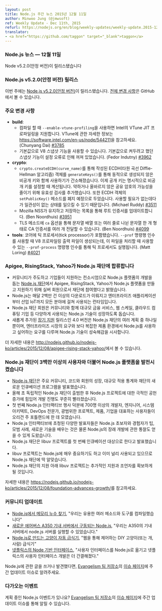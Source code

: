 ```yaml
---
layout: post
title: Node.js 주간 뉴스 2015년 12월 11일
author: Minwoo Jung (@jmwsoft)
ref: Weekly Update - Dec 11th, 2015
refurl: https://nodejs.org/en/blog/weekly-updates/weekly-update.2015-12-11/
translator:
- <a href="https://github.com/taggon" target="_blank">taggon</a>
---
```


<!--
### Node.js News — December 11th
Node v5.2.0 (Stable) is released
-->

### Node.js 뉴스 — 12월 11일
Node v5.2.0(안정 버전)이 릴리스됐습니다

<!--
### Node.js v5.2.0 (Stable) Releases

This week we have one release: [Node.js v5.2.0 (Stable)](https://nodejs.org/en/blog/release/v5.2.0/). Complete changelog from previous releases can be found [on GitHub](https://github.com/nodejs/node/blob/master/CHANGELOG.md).
-->

### Node.js v5.2.0(안정 버전) 릴리스

이번 주에는 [Node.js v5.2.0(안정 버전)](https://nodejs.org/en/blog/release/v5.2.0/)이 릴리스됐습니다. [전체 변경 사항](https://github.com/nodejs/node/blob/master/CHANGELOG.md)은 GitHub에서 볼 수 있습니다.

<!--
### Notable changes

* **build**:
  - Add support for Intel's VTune JIT profiling when compiled with `--enable-vtune-profiling`. For more information about VTune, see <https://software.intel.com/en-us/node/544211>. (Chunyang Dai) [#3785](https://github.com/nodejs/node/pull/3785).
  - Properly enable V8 snapshots by default. Due to a configuration error, snapshots have been kept off by default when the intention is for the feature to be enabled. (Fedor Indutny) [#3962](https://github.com/nodejs/node/pull/3962).
* **crypto**:
  - Simplify use of ECDH (Elliptic Curve Diffie-Hellman) objects (created via `crypto.createECDH(curve_name)`) with private keys that are not dynamically generated via `generateKeys()`. The public key is now computed when explicitly setting a private key. Added validity checks to reduce the possibility of computing weak or invalid shared secrets. Also, deprecated the `setPublicKey()` method for ECDH objects as its usage is unnecessary and can lead to inconsistent state. (Michael Ruddy) [#3511](https://github.com/nodejs/node/pull/3511).
  - Update root certificates from the current list stored maintained by Mozilla NSS. (Ben Noordhuis) [#3951](https://github.com/nodejs/node/pull/3951).
  - Multiple CA certificates can now be passed with the `ca` option to TLS methods as an array of strings or in a single new-line separated string. (Ben Noordhuis) [#4099](https://github.com/nodejs/node/pull/4099)
* **tools**: Include a tick processor in core, exposed via the `--prof-process` command-line argument which can be used to process V8 profiling output files generated when using the `--prof` command-line argument. (Matt Loring) [#4021](https://github.com/nodejs/node/pull/4021).
-->

### 주요 변경 사항

* **build**:
  - 컴파일 할 때 `--enable-vtune-profiling`을 사용하면 Intel의 VTune JIT 프로파일링을 지원합니다. VTune에 관한 자세한 정보는 <https://software.intel.com/en-us/node/544211>을 참고하세요. (Chunyang Dai) [#3785](https://github.com/nodejs/node/pull/3785)
  - 기본값으로 V8 스냅샷 기능을 사용할 수 있습니다. 기본값으로 켜두려고 했던 스냅샷 기능이 설정 오류로 인해 꺼져 있었습니다. (Fedor Indutny) [#3962](https://github.com/nodejs/node/pull/3962)
* **crypto**:
  - `crypto.createECDH(curve_name)`를 통해 작성된 ECDH(타원 곡선 Diffie-Hellman 알고리즘) 객체를 `generateKeys()`를 통해 동적으로 생성되지 않은 비공개 키와 함께 사용하기가 간소해졌습니다.
이제 공개 키는 명시적으로 비공개 키를 설정할 때 계산됩니다.
약하거나 올바르지 않은 공유 암호의 가능성을 줄이기 위해 유효성 검사를 추가했습니다.
또한 ECDH 객체의 `setPublicKey()` 메소드를 폐지 예정으로 두었습니다. 사용할 필요가 없는데다가 일관성이 없는 상태를 일으킬 수 있기 때문입니다. (Michael Ruddy) [#3511](https://github.com/nodejs/node/pull/3511)
  - Mozilla NSS가 유지하고 저장하는 목록을 통해 루트 인증서를 업데이트합니다. (Ben Noordhuis) [#3951](https://github.com/nodejs/node/pull/3951)
  - TLS 메소드에 `ca` 옵션을 통해 문자열 배열 또는 여러 줄로 나뉜 문자열 한 개 형태로 CA 인증서를 여러 개 전달할 수 있습니다. (Ben Noordhuis) [#4099](https://github.com/nodejs/node/pull/4099)
* **tools**: 코어에 틱 프로세서(tick processor)가 포함됐습니다. `--prof` 명령행 인수를 사용할 때 V8 프로파일링 출력 파일이 생성되는데, 이 파일을 처리할 때 사용할 수 있는 `--prof-process` 명령행 인수를 통해 틱 프로세서도 실행됩니다. (Matt Loring) [#4021](https://github.com/nodejs/node/pull/4021)

<!--
### Apigee, RisingStack and Yahoo Join the Node.js Foundation

* [The Node.js Foundation](https://nodejs.org/en/foundation/), a community-led and industry-backed consortium to advance the development of the Node.js platform, announced Apigee, RisingStack and Yahoo are joining the Foundation as Silver Members to build and support the Node.js platform.
* With over 2 million downloads per month, Node.js is the runtime of choice for developers building everything from enterprise applications to Industrial IoT.
* The Node.js Foundation members work together alongside the community to help grow this diverse technology for large financial services, web-scale, cloud computing companies, and more.
* The newly added [Long-Term Support](https://nodejs.org/en/blog/release/v4.2.0/) release version 4.0 is just one of the many initiatives from the Foundation, which addresses the needs of enterprises that are using Node.js in more complex production environments, and signals the growing maturity of the technology.

See https://nodejs.org/en/blog/announcements/apigee-rising-stack-yahoo/ for more information.
-->

### Apigee, RisingStack, Yahoo가 Node.js 재단에 합류합니다

* 커뮤니티가 주도하고 기업들이 지원하는 컨소시엄으로 Node.js 플랫폼의 개발을 돕는 [Node.js 재단](https://nodejs.org/en/foundation/)에서 Apigee, RisingStack, Yahoo가 Node.js 플랫폼을 만들고 지원하기 위해 실버 회원으로서 재단에 참여했다고 밝혔습니다.
* Node.js는 매달 2백만 건 이상의 다운로드가 이뤄지고 엔터프라이즈 애플리케이션부터 산업 IoT까지 모든 분야에 걸쳐 사용되는 런타임입니다.
* Node.js 재단 회원은 커뮤니티와 함께 대규모 금융 서비스, 웹 스케일, 클라우드 컴퓨팅 기업 등 다양하게 사용되는 Node.js 기술이 성장하도록 돕습니다.
* 새롭게 추가된 [장기 지원](https://nodejs.org/en/blog/release/v4.2.0/) 릴리스인 4.0 버전은 Node.js 재단의 여러 계획 중 하나일 뿐이며, 엔터프라이즈 시장의 요구와 보다 복잡한 제품 환경에서 Node.js를 사용하고 싶어하는 요구를 다루며 Node.js 기술이 성숙해감을 시사합니다.

더 자세한 내용은 <http://nodejs.github.io/nodejs-ko/articles/2015/12/08/apigee-rising-stack-yahoo/>에서 볼 수 있습니다.

<!--
### Node.js Foundation Advances Platform with More Than Three Million Users

* [The Node.js Foundation](https://nodejs.org/en/foundation/), announced major community, code and membership growth, adoption statistics of the technology at large, and the Foundation’s new incubation program.
* Since the independent Node.js Foundation launched earlier this year, development progress continues to accelerate with dramatic increases in contributions to the project.
* The first Node.js Interactive event unites more than 700 developers, engineers, system architects, DevOps professionals and users representing a wide range of projects, products and companies in Portland, Ore.
* Node.js Interactive brings together a broad range of speakers to help experienced and novice Node.js users alike learn tips, best practices, new skills, as well as gain insight into future developments for the technology.
* The Node.js Foundation announced its first incubation project libuv.
* The project is both critical to Node.js and already widely used, making it a natural fit for the Foundation.
* Under the Foundation's umbrella, it will receive additional support and mentorship.

See https://nodejs.org/en/blog/announcements/foundation-advances-growth/ for more information.
-->

### Node.js 재단이 3백만 이상의 사용자와 더불어 Node.js 플랫폼을 발전시켰습니다

* [Node.js 재단](https://nodejs.org/en/foundation/)은 주요 커뮤니티, 코드와 회원의 성장, 대규모 적용 통계와 재단의 새로운 인큐베이션 프로그램을 발표했습니다.
* 올해 초 독립적인 Node.js 재단이 출범한 후 Node.js 프로젝트에 대한 극적인 공헌 증가에 힘입어 개발 진행도 꾸준히 빨라졌습니다.
* 첫 번째 Node.js 인터랙티브 행사 덕분에 700명 이상의 개발자, 엔지니어, 시스템 아키텍트, DevOps 전문가, 광범위한 프로젝트, 제품, 기업을 대표하는 사용자들이 오리건 주 포틀랜드에 한 데 모였습니다.
* Node.js 인터랙티브에 초청된 다양한 발표자들은 Node.js 초보자와 경험자가 팁, 모범 사례, 새로운 기술을 배우는 것은 물론 Node.js의 장래 개발에 관한 통찰도 얻을 수 있게 도왔습니다.
* Node.js 재단은 libuv 프로젝트를 첫 번째 인큐베이션 대상으로 한다고 발표했습니다.
* libuv 프로젝트는 Node.js에 매우 중요하기도 하고 이미 널리 사용되고 있으므로 Node.js 재단에 딱 알맞습니다.
* Node.js 재단의 지원 아래 libuv 프로젝트는 추가적인 지원과 조언자를 확보하게 될 것입니다.

자세한 내용은 <https://nodejs.github.io/nodejs-ko/articles/2015/12/08/foundation-advances-growth/>를 참고하세요.

<!--
### Community Updates

* [Finding a Memory Leak in Node.js](https://blog.risingstack.com/finding-a-memory-leak-in-node-js/), "We compiled a bunch of methods and tools that could help"
* [Node.js running in the new Airbus A350 inflight servers](http://reaktor.com/blog/aircraft-customer-experience-on-a-new-level/), "We were allowed to run our own Node.js-server on the inflight servers of the aircraft."
* [Automatic cat feeder powered by Node.js](https://github.com/rachelnicole/robokitty), "A DIY cat (or dog, or human) feeder controlled over the web."
* [Netflix' Node powered interfaces](http://thenewstack.io/netflix-uses-node-js-power-user-interface/), "Shifting its user interfaces to Node.js, Netflix has been able to streamline the development."

If you have spotted or written something about Node.js, do come over to our [Evangelism team repo](https://github.com/nodejs/evangelism) and suggest it on the [Issues page](https://github.com/nodejs/evangelism/issues/), specifically the Weekly Updates issue.
-->

### 커뮤니티 업데이트

* [Node.js에서 메모리 누수 찾기](https://blog.risingstack.com/finding-a-memory-leak-in-node-js/), "우리는 유용한 여러 메소드와 도구를 컴파일했습니다"
* [새로운 에어버스 A350 기내 서버에서 구동되는 Node.js](http://reaktor.com/blog/aircraft-customer-experience-on-a-new-level/), "우리는 A350의 기내 서버에서 node.js 서버를 실행할 수 있었습니다."
* [Node.js로 만드는 고양이 자동 급식기](https://github.com/rachelnicole/robokitty), "웹을 통해 제어하는 DIY 고양이(또는 개, 사람) 급식기"
* [넷플릭스의 Node 기반 인터페이스](http://thenewstack.io/netflix-uses-node-js-power-user-interface/), "사용자 인터페이스를 Node.js로 옮기고 넷플릭스의 사용자 인터페이스 개발은 더 간결해졌다."

Node.js에 관한 글을 쓰거나 발견했다면, [Evangelism 팀 저장소]((https://github.com/nodejs/evangelism))의 [이슈 페이지](https://github.com/nodejs/evangelism/issues/)에 주간 업데이트 이슈로 알려주세요.

<!--
### Upcoming Events

Have an event about Node.js coming up? You can put your events here through the [Evangelism team repo](https://github.com/nodejs/evangelism) and announce it in the [Issues page](https://github.com/nodejs/evangelism/issues/191), specifically the Weekly Updates issue.
-->

### 다가오는 이벤트

계획 중인 Node.js 이벤트가 있나요? [Evangelism 팀 저장소](https://github.com/nodejs/evangelism)의 [이슈 페이지](https://github.com/nodejs/evangelism/issues)에 주간 업데이트 이슈를 통해 알릴 수 있습니다.
